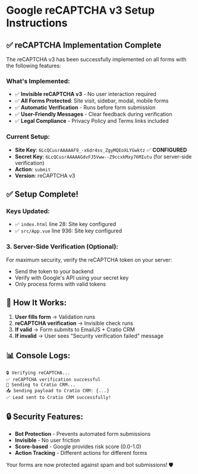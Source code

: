 # Google reCAPTCHA v3 Setup Instructions

## ✅ **reCAPTCHA Implementation Complete**

The reCAPTCHA v3 has been successfully implemented on all forms with the following features:

### **What's Implemented:**
- ✅ **Invisible reCAPTCHA v3** - No user interaction required
- ✅ **All Forms Protected**: Site visit, sidebar, modal, mobile forms
- ✅ **Automatic Verification** - Runs before form submission
- ✅ **User-Friendly Messages** - Clear feedback during verification
- ✅ **Legal Compliance** - Privacy Policy and Terms links included

### **Current Setup:**
- **Site Key**: `6LcQCusrAAAAAF9_-x6dr4ss_ZgyMQEoXLYGwktz` ✅ **CONFIGURED**
- **Secret Key**: `6LcQCusrAAAAAGdvFJ5Vww--Z9ccxkMxy76MIutu` (for server-side verification)
- **Action**: `submit`
- **Version**: reCAPTCHA v3

## ✅ **Setup Complete!**

### **Keys Updated:**
- ✅ `index.html` line 28: Site key configured
- ✅ `src/App.vue` line 936: Site key configured

### **3. Server-Side Verification (Optional):**
For maximum security, verify the reCAPTCHA token on your server:
- Send the token to your backend
- Verify with Google's API using your secret key
- Only process forms with valid tokens

## 🎯 **How It Works:**

1. **User fills form** → Validation runs
2. **reCAPTCHA verification** → Invisible check runs
3. **If valid** → Form submits to EmailJS + Cratio CRM
4. **If invalid** → User sees "Security verification failed" message

## 📊 **Console Logs:**
```
🔒 Verifying reCAPTCHA...
✅ reCAPTCHA verification successful
🚀 Sending to Cratio CRM...
📤 Sending payload to Cratio CRM: {...}
✅ Lead sent to Cratio CRM successfully!
```

## 🔒 **Security Features:**
- **Bot Protection** - Prevents automated form submissions
- **Invisible** - No user friction
- **Score-based** - Google provides risk score (0.0-1.0)
- **Action Tracking** - Different actions for different forms

Your forms are now protected against spam and bot submissions! 🛡️
